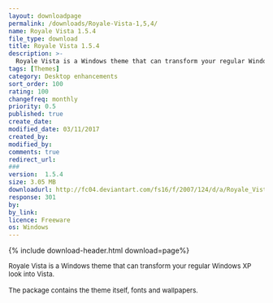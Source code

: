 ```yaml
---
layout: downloadpage
permalink: /downloads/Royale-Vista-1,5,4/
name: Royale Vista 1.5.4
file_type: download
title: Royale Vista 1.5.4
description: >-
  Royale Vista is a Windows theme that can transform your regular Windows XP look into Vista
tags: [Themes]
category: Desktop enhancements
sort_order: 100
rating: 100
changefreq: monthly
priority: 0.5
published: true
create_date: 
modified_date: 03/11/2017
created_by: 
modified_by: 
comments: true
redirect_url: 
### 
version:  1.5.4
size: 3.05 MB
downloadurl: http://fc04.deviantart.com/fs16/f/2007/124/d/a/Royale_Vista_VS_by_dobee.zip
response: 301
by: 
by_link: 
licence: Freeware
os: Windows
---
```


{% include download-header.html download=page%}

<p style="fix-download-text !important">
<p><font size="2"><p>Royale Vista is a Windows theme that can transform your regular Windows XP look into Vista.<br />
<br />
The package contains the theme itself, fonts and wallpapers.</p></p></p>

